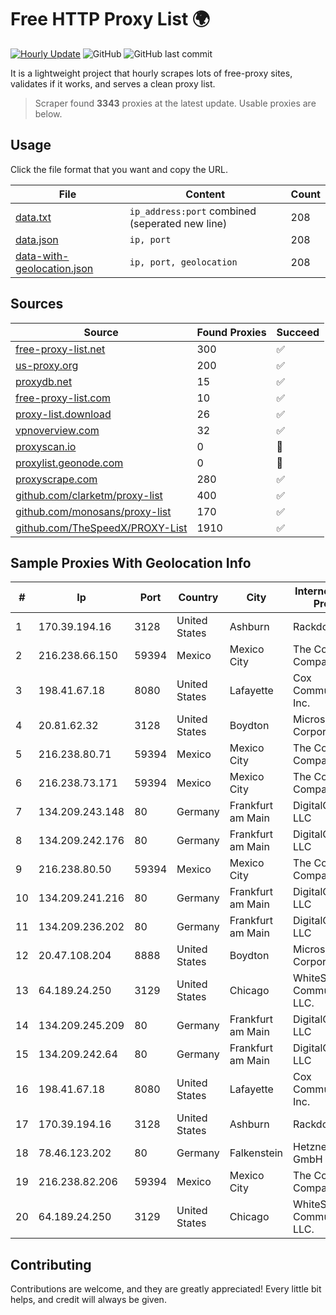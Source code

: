 
# Free HTTP Proxy List 🌍

[![Hourly Update](https://github.com/mertguvencli/http-proxy-list/actions/workflows/main.yml/badge.svg?branch=main)](https://github.com/mertguvencli/http-proxy-list/actions/workflows/main.yml)
![GitHub](https://img.shields.io/github/license/mertguvencli/http-proxy-list)
![GitHub last commit](https://img.shields.io/github/last-commit/mertguvencli/http-proxy-list)

It is a lightweight project that hourly scrapes lots of free-proxy sites, validates if it works, and serves a clean proxy list.


> Scraper found **3343** proxies at the latest update. Usable proxies are below.

## Usage

Click the file format that you want and copy the URL.


|File|Content|Count|
|----|-------|-----|
|[data.txt](https://raw.githubusercontent.com/mertguvencli/http-proxy-list/main/proxy-list/data.txt)|`ip_address:port` combined (seperated new line)|208|
|[data.json](https://raw.githubusercontent.com/mertguvencli/http-proxy-list/main/proxy-list/data.json)|`ip, port`|208|
|[data-with-geolocation.json](https://raw.githubusercontent.com/mertguvencli/http-proxy-list/main/proxy-list/data-with-geolocation.json)|`ip, port, geolocation`|208|

## Sources

|Source|Found Proxies|Succeed|
|------|-------------|-------|
|[free-proxy-list.net](https://free-proxy-list.net)|300|✅|
|[us-proxy.org](https://www.us-proxy.org)|200|✅|
|[proxydb.net](http://proxydb.net)|15|✅|
|[free-proxy-list.com](https://free-proxy-list.com/?page=&port=&type%5B%5D=http&type%5B%5D=https&up_time=0&search=Search)|10|✅|
|[proxy-list.download](https://www.proxy-list.download/HTTP)|26|✅|
|[vpnoverview.com](https://vpnoverview.com/privacy/anonymous-browsing/free-proxy-servers)|32|✅|
|[proxyscan.io](https://www.proxyscan.io)|0|🚫|
|[proxylist.geonode.com](https://proxylist.geonode.com/api/proxy-list?limit=300&page=1&sort_by=lastChecked&sort_type=desc&protocols=http,https)|0|🚫|
|[proxyscrape.com](https://api.proxyscrape.com/v2/?request=displayproxies&protocol=http&timeout=10000&country=all&ssl=all&anonymity=all)|280|✅|
|[github.com/clarketm/proxy-list](https://raw.githubusercontent.com/clarketm/proxy-list/master/proxy-list-raw.txt)|400|✅|
|[github.com/monosans/proxy-list](https://raw.githubusercontent.com/monosans/proxy-list/main/proxies/http.txt)|170|✅|
|[github.com/TheSpeedX/PROXY-List](https://raw.githubusercontent.com/TheSpeedX/PROXY-List/master/http.txt)|1910|✅|


## Sample Proxies With Geolocation Info

|#|Ip|Port|Country|City|Internet Service Provider|
|-|--|----|-------|----|-------------------------|
|1|170.39.194.16|3128|United States|Ashburn|Rackdog, LLC|
|2|216.238.66.150|59394|Mexico|Mexico City|The Constant Company|
|3|198.41.67.18|8080|United States|Lafayette|Cox Communications Inc.|
|4|20.81.62.32|3128|United States|Boydton|Microsoft Corporation|
|5|216.238.80.71|59394|Mexico|Mexico City|The Constant Company|
|6|216.238.73.171|59394|Mexico|Mexico City|The Constant Company|
|7|134.209.243.148|80|Germany|Frankfurt am Main|DigitalOcean, LLC|
|8|134.209.242.176|80|Germany|Frankfurt am Main|DigitalOcean, LLC|
|9|216.238.80.50|59394|Mexico|Mexico City|The Constant Company|
|10|134.209.241.216|80|Germany|Frankfurt am Main|DigitalOcean, LLC|
|11|134.209.236.202|80|Germany|Frankfurt am Main|DigitalOcean, LLC|
|12|20.47.108.204|8888|United States|Boydton|Microsoft Corporation|
|13|64.189.24.250|3129|United States|Chicago|WhiteSky Communications, LLC.|
|14|134.209.245.209|80|Germany|Frankfurt am Main|DigitalOcean, LLC|
|15|134.209.242.64|80|Germany|Frankfurt am Main|DigitalOcean, LLC|
|16|198.41.67.18|8080|United States|Lafayette|Cox Communications Inc.|
|17|170.39.194.16|3128|United States|Ashburn|Rackdog, LLC|
|18|78.46.123.202|80|Germany|Falkenstein|Hetzner Online GmbH|
|19|216.238.82.206|59394|Mexico|Mexico City|The Constant Company|
|20|64.189.24.250|3129|United States|Chicago|WhiteSky Communications, LLC.|



## Contributing

Contributions are welcome, and they are greatly appreciated! Every
little bit helps, and credit will always be given.


